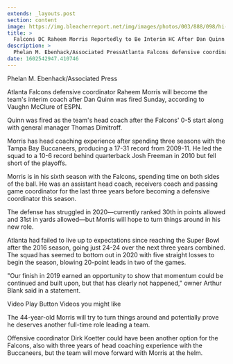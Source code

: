 ```yaml
--- 
extends: _layouts.post 
section: content 
image: https://img.bleacherreport.net/img/images/photos/003/888/098/hi-res-86d5c492cf5bc52ba84967c677080006_crop_exact.jpg?w=1200&h=1200&q=75 
title: > 
  Falcons DC Raheem Morris Reportedly to Be Interim HC After Dan Quinn's Firing 
description: > 
  Phelan M. Ebenhack/Associated PressAtlanta Falcons defensive coordinator Raheem Morris will become the team's interim coach after Dan Quinn was fired Sunday, according to Vaughn McClure of ESPN.Quinn was fired as the team's head coach after the Falcons' 0-5 start along with general manager Thomas Dimitroff.Morris has head coaching experience after spending three seasons with the Tampa Bay Buccaneers, producing a 17-31 record from 2009-11.He was an assistant head coach, receivers coach and passing game coordinator for the last three years before becoming a defensive coordinator this season.Video Play Button Videos you might likeThe 44-year-old Morris will try to turn things around and potentially prove he deserves another full-time role leading a team. 
date: 1602542947.410746 
--- 
```

Phelan M. Ebenhack/Associated Press

Atlanta Falcons defensive coordinator Raheem Morris will become the team's interim coach after Dan Quinn was fired Sunday, according to Vaughn McClure of ESPN.

Quinn was fired as the team's head coach after the Falcons' 0-5 start along with general manager Thomas Dimitroff.

Morris has head coaching experience after spending three seasons with the Tampa Bay Buccaneers, producing a 17-31 record from 2009-11. He led the squad to a 10-6 record behind quarterback Josh Freeman in 2010 but fell short of the playoffs.

Morris is in his sixth season with the Falcons, spending time on both sides of the ball. He was an assistant head coach, receivers coach and passing game coordinator for the last three years before becoming a defensive coordinator this season.

The defense has struggled in 2020—currently ranked 30th in points allowed and 31st in yards allowed—but Morris will hope to turn things around in his new role.

Atlanta had failed to live up to expectations since reaching the Super Bowl after the 2016 season, going just 24-24 over the next three years combined. The squad has seemed to bottom out in 2020 with five straight losses to begin the season, blowing 20-point leads in two of the games.

"Our finish in 2019 earned an opportunity to show that momentum could be continued and built upon, but that has clearly not happened," owner Arthur Blank said in a statement.

Video Play Button Videos you might like

The 44-year-old Morris will try to turn things around and potentially prove he deserves another full-time role leading a team.

Offensive coordinator Dirk Koetter could have been another option for the Falcons, also with three years of head coaching experience with the Buccaneers, but the team will move forward with Morris at the helm.